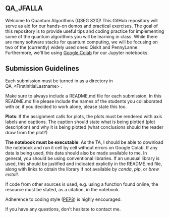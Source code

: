 ## QA_JFALLA
Welcome to Quantum Algorithms (QSEG 820)! This GitHub repository will serve as aid for our hands-on demos and practical exercises. The goal of this repository is to provide useful tips and coding practice for implementing some of the quantum algorithms you will be learning in class. While there are many software stacks for quantum computing, we will be focusing on two of the (currently) widely used ones: Qiskit and PennyLanne. Furthermore, we'll be using [Google Colab](https://colab.research.google.com/) for our Jupyter notebooks.

## Submission Guidelines
Each submission must be turned in as a directory in QA_&lt;FirstinitialLastname&gt;
.

Make sure to always include a README.md file for each submission. In this README.md file please include the names of the students you collaborated with or, if you decided to work alone, please state this too.

**Plots**: If the assignment calls for plots, the plots must be rendered with axis labels and captions. The caption should state what is being plotted (plot description) and why it is being plotted (what conclusions should the reader draw from the plot?)

**The notebook must be executable**: As the TA, I should be able to download the notebook and run it cell by cell without errors on Google Colab. If any data is being used, this data should also be made available to me. In general, you should be using conventional libraries. If an unusual library is used, this should be justified and indicated explictly in the README.md file, along with links to obtain the library if not available by *conda*, *pip*, or *brew install*.

If code from other sources is used, e.g. using a function found online, the resource must be stated, as a citation, in the notebook.

Adherence to coding style ([PEP8](https://peps.python.org/pep-0008/)) is highly encouraged.

If you have any questions, don't hesitate to contact me.
